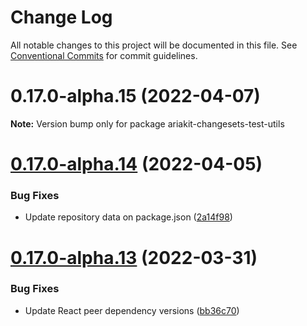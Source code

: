 # Change Log

All notable changes to this project will be documented in this file.
See [Conventional Commits](https://conventionalcommits.org) for commit guidelines.

# 0.17.0-alpha.15 (2022-04-07)

**Note:** Version bump only for package ariakit-changesets-test-utils





# [0.17.0-alpha.14](https://github.com/ariakit-changesets-test/ariakit-changesets-test/compare/ariakit-changesets-test-utils@0.17.0-alpha.13...ariakit-changesets-test-utils@0.17.0-alpha.14) (2022-04-05)


### Bug Fixes

* Update repository data on package.json ([2a14f98](https://github.com/ariakit-changesets-test/ariakit-changesets-test/commit/2a14f98bf19d713dd145d4dfa2e5775f5469ce9c))





# [0.17.0-alpha.13](https://github.com/ariakit-changesets-test/ariakit-changesets-test/compare/ariakit-changesets-test-utils@0.17.0-alpha.12...ariakit-changesets-test-utils@0.17.0-alpha.13) (2022-03-31)


### Bug Fixes

* Update React peer dependency versions ([bb36c70](https://github.com/ariakit-changesets-test/ariakit-changesets-test/commit/bb36c709b4ec0444941f7b7ac60e311b55ccbe9d))
